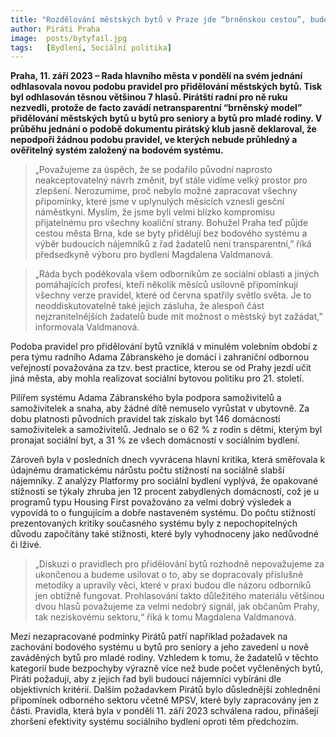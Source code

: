 ```yaml
---
title: "Rozdělování městských bytů v Praze jde “brněnskou cestou”, bude neprůhledné a neověřitelné "
author: Piráti Praha
image:  posts/bytyfail.jpg
tags:   [Bydlení, Sociální politika]
---
```


**Praha, 11. září 2023 – Rada hlavního města v pondělí na svém jednání odhlasovala novou podobu pravidel pro přidělování městských bytů. Tisk byl odhlasován těsnou většinou 7 hlasů. Pirátští radní pro ně ruku nezvedli, protože de facto zavádí netransparentní “brněnský model” přidělování městských bytů u bytů pro seniory a bytů pro mladé rodiny. V průběhu jednání o podobě dokumentu pirátský klub jasně deklaroval, že nepodpoří žádnou podobu pravidel, ve kterých nebude průhledný a ověřitelný systém založený na bodovém systému.**

> „Považujeme za úspěch, že se podařilo původní naprosto neakceptovatelný návrh změnit, byť stále vidíme velký prostor pro zlepšení. Nerozumíme, proč nebylo možné zapracovat všechny připomínky, které jsme v uplynulých měsících vznesli gesční náměstkyni. Myslím, že jsme byli velmi blízko kompromisu přijatelnému pro všechny koaliční strany. Bohužel Praha teď půjde cestou města Brna, kde se byty přidělují bez bodového systému a výběr budoucích nájemníků z řad žadatelů není transparentní,” říká předsedkyně výboru pro bydlení Magdalena Valdmanová.

> „Ráda bych poděkovala všem odborníkům ze sociální oblasti a jiných pomáhajících profesí, kteří několik měsíců usilovně připomínkují všechny verze pravidel, které od června spatřily světlo světa. Je to neoddiskutovatelně také jejich zásluha, že alespoň část nejzranitelnějších žadatelů bude mít možnost o městský byt zažádat,” informovala Valdmanová.

Podoba pravidel pro přidělování bytů vzniklá v minulém volebním období z pera týmu radního Adama Zábranského je domácí i zahraniční odbornou veřejností považována za tzv. best practice, kterou se od Prahy jezdí učit jiná města, aby mohla realizovat sociální bytovou politiku pro 21. století.

Pilířem systému Adama Zábranského byla podpora samoživitelů a samoživitelek a snaha, aby žádné dítě nemuselo vyrůstat v ubytovně. Za dobu platnosti původních pravidel tak získalo byt 146 domácností samoživitelek a samoživitelů. Jednalo se o 62 % z rodin s dětmi, kterým byl pronajat sociální byt, a 31 % ze všech domácností v sociálním bydlení.

Zároveň byla v posledních dnech vyvrácena hlavní kritika, která směřovala k údajnému dramatickému nárůstu počtu stížností na sociálně slabší nájemníky. Z analýzy Platformy pro sociální bydlení vyplývá, že opakované stížnosti se týkaly zhruba jen 12 procent zabydlených domácností, což je u programů typu Housing First považováno za velmi dobrý výsledek a vypovídá to o fungujícím a dobře nastaveném systému. Do počtu stížností prezentovaných kritiky současného systému byly z nepochopitelných důvodu započítány také stížnosti, které byly vyhodnoceny jako nedůvodné či lživé.

> „Diskuzi o pravidlech pro přidělování bytů rozhodně nepovažujeme za ukončenou a budeme usilovat o to, aby se dopracovaly příslušné metodiky a upravily věci, které v praxi budou dle názoru odborníků jen obtížně fungovat. Prohlasování takto důležitého materiálu většinou dvou hlasů považujeme za velmi nedobrý signál, jak občanům Prahy, tak neziskovému sektoru,“ říká k tomu Magdalena Valdmanová. 

Mezi nezapracované podmínky Pirátů patří například požadavek na zachování bodového systému u bytů pro seniory a jeho zavedení u nově zaváděných bytů pro mladé rodiny. Vzhledem k tomu, že žadatelů v těchto kategorií bude bezpochyby výrazně více než bude počet vyčleněných bytů, Piráti požadují, aby z jejich řad byli budoucí nájemníci vybíráni dle objektivních kritérií. Dalším požadavkem Pirátů bylo důslednější zohlednění připomínek odborného sektoru včetně MPSV, které byly zapracovány jen z části. Pravidla, která byla v pondělí 11. září 2023 schválena radou, přinášejí zhoršení efektivity systému sociálního bydlení oproti těm předchozím.


